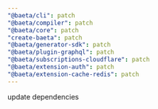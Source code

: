 ```yaml
---
"@baeta/cli": patch
"@baeta/compiler": patch
"@baeta/core": patch
"create-baeta": patch
"@baeta/generator-sdk": patch
"@baeta/plugin-graphql": patch
"@baeta/subscriptions-cloudflare": patch
"@baeta/extension-auth": patch
"@baeta/extension-cache-redis": patch
---
```


update dependencies

